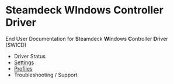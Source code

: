 # Steamdeck WIndows Controller Driver
End User Documentation for **S**teamdeck **WI**ndows **C**ontroller **D**river (SWICD)

* Driver Status
* [Settings](/docs/Settings.md)
* [Profiles](/docs/Profiles.md)
* Troubleshooting / Support
